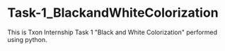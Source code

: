 # Task-1_BlackandWhiteColorization
This is Txon Internship Task 1 "Black and White Colorization" performed using python.
